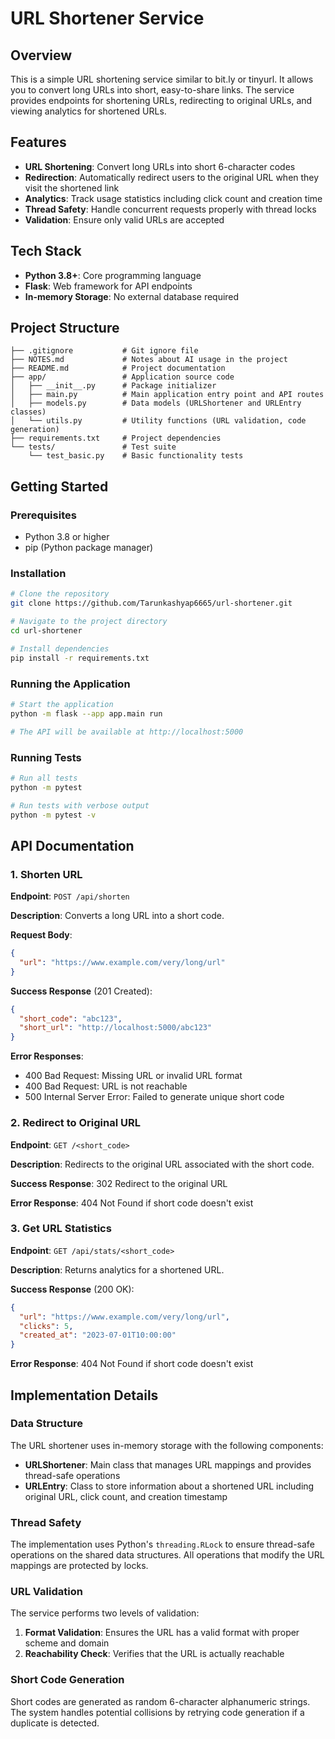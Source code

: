 # URL Shortener Service

## Overview

This is a simple URL shortening service similar to bit.ly or tinyurl. It allows you to convert long URLs into short, easy-to-share links. The service provides endpoints for shortening URLs, redirecting to original URLs, and viewing analytics for shortened URLs.

## Features

- **URL Shortening**: Convert long URLs into short 6-character codes
- **Redirection**: Automatically redirect users to the original URL when they visit the shortened link
- **Analytics**: Track usage statistics including click count and creation time
- **Thread Safety**: Handle concurrent requests properly with thread locks
- **Validation**: Ensure only valid URLs are accepted

## Tech Stack

- **Python 3.8+**: Core programming language
- **Flask**: Web framework for API endpoints
- **In-memory Storage**: No external database required

## Project Structure

```
├── .gitignore           # Git ignore file
├── NOTES.md             # Notes about AI usage in the project
├── README.md            # Project documentation
├── app/                 # Application source code
│   ├── __init__.py      # Package initializer
│   ├── main.py          # Main application entry point and API routes
│   ├── models.py        # Data models (URLShortener and URLEntry classes)
│   └── utils.py         # Utility functions (URL validation, code generation)
├── requirements.txt     # Project dependencies
└── tests/               # Test suite
    └── test_basic.py    # Basic functionality tests
```

## Getting Started

### Prerequisites

- Python 3.8 or higher
- pip (Python package manager)

### Installation

```bash
# Clone the repository
git clone https://github.com/Tarunkashyap6665/url-shortener.git

# Navigate to the project directory
cd url-shortener

# Install dependencies
pip install -r requirements.txt
```

### Running the Application

```bash
# Start the application
python -m flask --app app.main run

# The API will be available at http://localhost:5000
```

### Running Tests

```bash
# Run all tests
python -m pytest

# Run tests with verbose output
python -m pytest -v
```

## API Documentation

### 1. Shorten URL

**Endpoint**: `POST /api/shorten`

**Description**: Converts a long URL into a short code.

**Request Body**:

```json
{
  "url": "https://www.example.com/very/long/url"
}
```

**Success Response** (201 Created):

```json
{
  "short_code": "abc123",
  "short_url": "http://localhost:5000/abc123"
}
```

**Error Responses**:

- 400 Bad Request: Missing URL or invalid URL format
- 400 Bad Request: URL is not reachable
- 500 Internal Server Error: Failed to generate unique short code

### 2. Redirect to Original URL

**Endpoint**: `GET /<short_code>`

**Description**: Redirects to the original URL associated with the short code.

**Success Response**: 302 Redirect to the original URL

**Error Response**: 404 Not Found if short code doesn't exist

### 3. Get URL Statistics

**Endpoint**: `GET /api/stats/<short_code>`

**Description**: Returns analytics for a shortened URL.

**Success Response** (200 OK):

```json
{
  "url": "https://www.example.com/very/long/url",
  "clicks": 5,
  "created_at": "2023-07-01T10:00:00"
}
```

**Error Response**: 404 Not Found if short code doesn't exist

## Implementation Details

### Data Structure

The URL shortener uses in-memory storage with the following components:

- **URLShortener**: Main class that manages URL mappings and provides thread-safe operations
- **URLEntry**: Class to store information about a shortened URL including original URL, click count, and creation timestamp

### Thread Safety

The implementation uses Python's `threading.RLock` to ensure thread-safe operations on the shared data structures. All operations that modify the URL mappings are protected by locks.

### URL Validation

The service performs two levels of validation:

1. **Format Validation**: Ensures the URL has a valid format with proper scheme and domain
2. **Reachability Check**: Verifies that the URL is actually reachable

### Short Code Generation

Short codes are generated as random 6-character alphanumeric strings. The system handles potential collisions by retrying code generation if a duplicate is detected.
